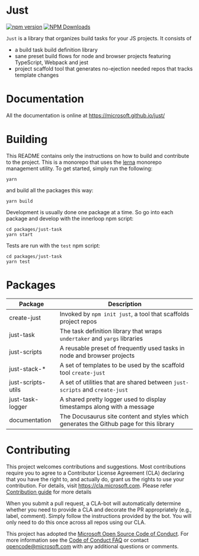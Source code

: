 # Just

[![npm version](https://badge.fury.io/js/just-task.svg)](https://badge.fury.io/js/just-task)
[![NPM Downloads](https://img.shields.io/npm/dm/just-task.svg?style=flat)](https://www.npmjs.com/package/just-task)

`Just` is a library that organizes build tasks for your JS projects. It consists of

- a build task build definition library
- sane preset build flows for node and browser projects featuring TypeScript, Webpack and jest
- project scaffold tool that generates no-ejection needed repos that tracks template changes

# Documentation

All the documentation is online at https://microsoft.github.io/just/

# Building

This README contains only the instructions on how to build and contribute to the project. This is a monorepo that uses the [lerna](https://github.com/lerna/lerna) monorepo management utility. To get started, simply run the following:

`yarn`

and build all the packages this way:

`yarn build`

Development is usually done one package at a time. So go into each package and develop with the innerloop npm script:

```
cd packages/just-task
yarn start
```

Tests are run with the `test` npm script:

```
cd packages/just-task
yarn test
```

# Packages

| Package            | Description                                                                             |
| ------------------ | --------------------------------------------------------------------------------------- |
| create-just        | Invoked by `npm init just`, a tool that scaffolds project repos                         |
| just-task          | The task definition library that wraps `undertaker` and `yargs` libraries               |
| just-scripts       | A reusable preset of frequently used tasks in node and browser projects                 |
| just-stack-\*      | A set of templates to be used by the scaffold tool `create-just`                        |
| just-scripts-utils | A set of utilities that are shared between `just-scripts` and `create-just`             |
| just-task-logger   | A shared pretty logger used to display timestamps along with a message                  |
| documentation      | The Docusaurus site content and styles which generates the Github page for this library |

# Contributing

This project welcomes contributions and suggestions. Most contributions require you to agree to a
Contributor License Agreement (CLA) declaring that you have the right to, and actually do, grant us
the rights to use your contribution. For details, visit https://cla.microsoft.com. Please refer [Contribution guide](https://github.com/microsoft/just/.github/CONTRIBUTING.md) for more details

When you submit a pull request, a CLA-bot will automatically determine whether you need to provide
a CLA and decorate the PR appropriately (e.g., label, comment). Simply follow the instructions
provided by the bot. You will only need to do this once across all repos using our CLA.

This project has adopted the [Microsoft Open Source Code of Conduct](https://opensource.microsoft.com/codeofconduct/).
For more information see the [Code of Conduct FAQ](https://opensource.microsoft.com/codeofconduct/faq/) or
contact [opencode@microsoft.com](mailto:opencode@microsoft.com) with any additional questions or comments.
